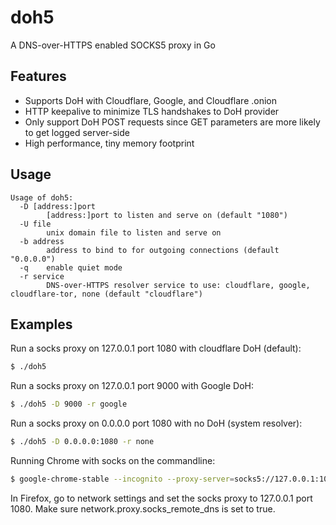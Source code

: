 # doh5
A DNS-over-HTTPS enabled SOCKS5 proxy in Go

## Features

- Supports DoH with Cloudflare, Google, and Cloudflare .onion 
- HTTP keepalive to minimize TLS handshakes to DoH provider
- Only support DoH POST requests since GET parameters are more likely to get logged server-side
- High performance, tiny memory footprint

## Usage
```
Usage of doh5:
  -D [address:]port
    	[address:]port to listen and serve on (default "1080")
  -U file
    	unix domain file to listen and serve on
  -b address
    	address to bind to for outgoing connections (default "0.0.0.0")
  -q	enable quiet mode
  -r service
    	DNS-over-HTTPS resolver service to use: cloudflare, google, cloudflare-tor, none (default "cloudflare")
```

## Examples

Run a socks proxy on 127.0.0.1 port 1080 with cloudflare DoH (default):<br>
```bash
$ ./doh5
```
Run a socks proxy on 127.0.0.1 port 9000 with Google DoH:<br>
```bash
$ ./doh5 -D 9000 -r google
```
Run a socks proxy on 0.0.0.0 port 1080 with no DoH (system resolver):<br>
```bash
$ ./doh5 -D 0.0.0.0:1080 -r none
```
Running Chrome with socks on the commandline:<br>
```bash
$ google-chrome-stable --incognito --proxy-server=socks5://127.0.0.1:1080
```

In Firefox, go to network settings and set the socks proxy to 127.0.0.1 port 1080.  Make sure network.proxy.socks_remote_dns is set to true.
